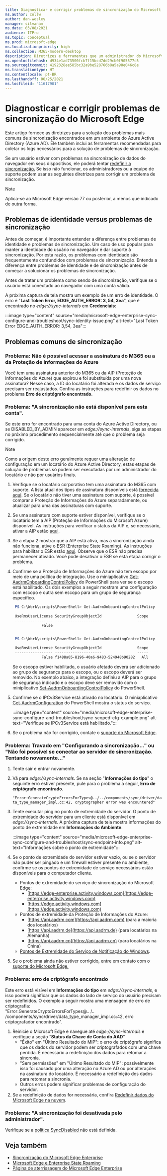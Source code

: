 ```yaml
---
title: Diagnosticar e corrigir problemas de sincronização do Microsoft Edge
ms.author: collw
author: dan-wesley
manager: silvanam
ms.date: 03/08/2021
audience: ITPro
ms.topic: conceptual
ms.prod: microsoft-edge
ms.localizationpriority: high
ms.collection: M365-modern-desktop
description: Diretrizes e ferramentas que um administrador do Microsoft Edge pode usar para solucionar e corrigir problemas comuns de sincronização empresarial
ms.openlocfilehash: d934e1ad73500fcb7f15bcd7dd29cb0f905577c5
ms.sourcegitcommit: 4192328ee585bc32a9be528766b8a5a98e046c8e
ms.translationtype: HT
ms.contentlocale: pt-BR
ms.lasthandoff: 06/25/2021
ms.locfileid: "11617901"
---
```

# <a name="diagnose-and-fix-microsoft-edge-sync-issues"></a>Diagnosticar e corrigir problemas de sincronização do Microsoft Edge

Este artigo fornece as diretrizes para a solução dos problemas mais comuns de sincronização encontrados em um ambiente do Azure Active Directory (Azure AD). Ele também inclui as ferramentas recomendadas para coletar os logs necessários para a solução de problemas de sincronização.

Se um usuário estiver com problemas na sincronização de dados do navegador em seus dispositivos, ele poderá tentar [redefinir a sincronização.](edge-learnmore-reset-data-in-cloud.md) Se isso não funcionar, os administradores ou a equipe de suporte podem usar as seguintes diretrizes para corrigir um problema de sincronização.

> [!NOTE]
> Aplica-se ao Microsoft Edge versão 77 ou posterior, a menos que indicado de outra forma.

## <a name="identity-issues-versus-sync-issues"></a>Problemas de identidade versus problemas de sincronização

Antes de começar, é importante entender a diferença entre problemas de identidade e problemas de sincronização. Um caso de uso popular para manter a identidade do usuário no navegador é dar suporte à sincronização. Por esta razão, os problemas com identidade são frequentemente confundidos com problemas de sincronização. Entenda a diferença entre problemas de identidade e de sincronização antes de começar a solucionar os problemas de sincronização.

Antes de tratar um problema como sendo de sincronização, verifique se o usuário está conectado ao navegador com uma conta válida.

A próxima captura de tela mostra um exemplo de um erro de identidade. O erro é "**Last Token Error, EDGE_AUTH_ERROR: 3, 54, 3ea**", que é encontrado no *edge://sync-internals* em **Credenciais**:

:::image type="content" source="media/microsoft-edge-enterprise-sync-configure-and-troubleshoot/sync-identity-issue.png" alt-text="Last Token Error EDGE_AUTH_ERROR: 3,54, 3ea":::

## <a name="common-sync-issues"></a>Problemas comuns de sincronização

### <a name="issue-cant-access-m365-or-azure-information-protection-subscription"></a>Problema: Não é possível acessar a assinatura do M365 ou a da Proteção de Informações do Azure

Você tem uma assinatura anterior do M365 ou da AIP (Proteção de Informações do Azure) que expirou e foi substituída por uma nova assinatura? Nesse caso, a ID do locatário foi alterada e os dados de serviço precisam ser reajustados. Confira as instruções para redefinir os dados no problema **Erro de criptógrafo encontrado**.

### <a name="issue-sync-is-not-available-for-this-account"></a>Problema: "A sincronização não está disponível para esta conta".

Se este erro for encontrado para uma conta do Azure Active Directory, ou se DISABLED_BY_ADMIN aparecer em *edge://sync-internals*, siga as etapas no próximo procedimento sequencialmente até que o problema seja corrigido.

> [!NOTE]
> Como a origem deste erro geralmente requer uma alteração de configuração em um locatário do Azure Active Directory, estas etapas de solução de problemas só podem ser executadas por um administrador do locatário e não por usuários finais.

1. Verifique se o locatário corporativo tem uma assinatura do M365 com suporte. A lista atual dos tipos de assinatura disponíveis está [fornecida aqui](/azure/information-protection/activate-office365). Se o locatário não tiver uma assinatura com suporte, é possível comprar a Proteção de Informações do Azure separadamente, ou atualizar para uma das assinaturas com suporte.
2. Se uma assinatura com suporte estiver disponível, verifique se o locatário tem a AIP (Proteção de Informações do Microsoft Azure) disponível. As instruções para verificar o status da AIP e, se necessário, ativar a AIP estão [aqui](/azure/information-protection/activate-office365).
3. Se a etapa 2 mostrar que a AIP está ativa, mas a sincronização ainda não funciona, ative o ESR (Enterprise State Roaming). As instruções para habilitar o ESR estão [aqui](/azure/active-directory/devices/enterprise-state-roaming-enable). Observe que o ESR não precisa permanecer ativado. Você pode desativar o ESR se esta etapa corrigir o problema.
4. Confirme se a Proteção de Informações do Azure não tem escopo por meio de uma política de integração. Use o miniaplicativo [Get-AadrmOnboardingControlPolicy](/powershell/module/aadrm/get-aadrmonboardingcontrolpolicy?view=azureipps) do PowerShell para ver se o escopo está habilitado. Os dois exemplos a seguir mostram uma configuração com escopo e outra sem escopo para um grupo de segurança específico.

   ```powershell
    PS C:\Work\scripts\PowerShell> Get-AadrmOnboardingControlPolicy
 
    UseRmsUserLicense SecurityGroupObjectId                Scope
    ----------------- ---------------------                -----
                False 
   ```

   ```powershell

    PS C:\Work\scripts\PowerShell> Get-AadrmOnboardingControlPolicy
 
    UseRmsUserLicense SecurityGroupObjectId                Scope
    ----------------- ---------------------                -----
                False f1488a05-8196-40a6-9483-524948b90282   All
   ```

   Se o escopo estiver habilitado, o usuário afetado deverá ser adicionado ao grupo de segurança para o escopo, ou o escopo deverá ser removido. No exemplo abaixo, a integração definiu a AIP para o grupo de segurança indicado e o escopo deve ser removido com o miniplicativo [Set-AadrmOnboardingControlPolicy](/powershell/module/aadrm/set-aadrmonboardingcontrolpolicy?view=azureipps) do PowerShell.

5. Confirme se o IPCv3Service está ativado no locatário. O miniaplicativo [Get-AadrmConfiguration](/powershell/module/aadrm/get-aadrmconfiguration?view=azureipps) do PowerShell mostra o status do serviço.

   :::image type="content" source="media/microsoft-edge-enterprise-sync-configure-and-troubleshoot/sync-scoped-cfg-example.png" alt-text="Verifique se IPCv3Service está habilitado.":::

6. Se o problema não for corrigido, contate o [suporte do Microsoft Edge](https://www.microsoftedgeinsider.com/support).

### <a name="issue-stuck-at-setting-up-sync-or-couldnt-connect-to-the-sync-server-retrying"></a>Problema: Travado em "Configurando a sincronização..." ou "Não foi possível se conectar ao servidor de sincronização. Tentando novamente..."

1. Tente sair e entrar novamente.
2. Vá para *edge://sync-internals*. Se na seção "**Informações do tipo**" o seguinte erro estiver presente, pule para o problema a seguir, **Erro de criptógrafo encontrado**.

   `"Error:GenerateCryptoErrorsForTypes@../../components/sync/driver/data_type_manager_impl.cc:42, cryptographer error was encountered"`

3. Tente executar ping no ponto de extremidade do servidor. O ponto de extremidade do servidor para um cliente está disponível em *edge://sync-internals*. A próxima captura de tela mostra informações do ponto de extremidade em **Informações do Ambiente**.

   :::image type="content" source="media/microsoft-edge-enterprise-sync-configure-and-troubleshoot/sync-endpoint-info.png" alt-text="Informações sobre o ponto de extremidade":::

4. Se o ponto de extremidade do servidor estiver vazio, ou se o servidor não puder ser pingado e um firewall estiver presente no ambiente, confirme se os pontos de extremidade de serviço necessários estão disponíveis para o computador cliente.

   - Pontos de extremidade do serviço de sincronização do Microsoft Edge:
     - [https://edge-enterprise.activity.windows.com](https://edge-enterprise.activity.windows.com)
     - [https://edge.activity.windows.com](https://edge.activity.windows.com)
    - Pontos de extremidade da Proteção de Informações do Azure:
      - [https://api.aadrm.com](https://api.aadrm.com) (para a maioria dos locatários)
      - [https://api.aadrm.de](https://api.aadrm.de) (para locatários na Alemanha)
      - [https://api.aadrm.cn](https://api.aadrm.cn) (para locatários na China)
   - [Pontos de Extremidade do Serviço de Notificação do Windows](/windows/uwp/design/shell/tiles-and-notifications/firewall-allowlist-config).

5. Se o problema ainda não estiver corrigido, entre em contato com o [suporte do Microsoft Edge.](https://www.microsoftedgeinsider.com/support)

### <a name="issue-cryptographer-error-encountered"></a>Problema: erro de criptógrafo encontrado

Este erro está visível em **Informações do tipo** em *edge://sync-internals*, e isso poderá significar que os dados do lado de serviço do usuário precisam ser redefinidos. O exemplo a seguir mostra uma mensagem de erro de criptografia:
<br>"Error:GenerateCryptoErrorsForTypes@.. /.. /components/sync/driver/data_type_manager_impl.cc:42, erro criptografador encontrado".

1. Reinicie o Microsoft Edge e navegue até *edge://sync-internals* e verifique a seção “**Status da Chave de Conta do AAD**”
   - "Êxito" em "Último Resultado do MIP": o erro de criptógrafo significa que os dados do servidor podem ser criptografados com uma chave perdida. É necessário a redefinição dos dados para retomar a sincronia.
   - "Sem permissões" em "Último Resultado do MIP": possivelmente isso foi causado por uma alteração no Azure AD ou por alterações na assinatura do locatário. É necessário a redefinição dos dados para retomar a sincronia.
   - Outros erros podem significar problemas de configuração do servidor.
2. Se a redefinição de dados for necessária, confira [Redefinir dados do Microsoft Edge na nuvem](edge-learnmore-reset-data-in-cloud.md).

### <a name="issue-sync-has-been-turned-off-by-your-administrator"></a>Problema: "A sincronização foi desativada pelo administrador".

Verifique se a [política SyncDisabled ](./microsoft-edge-policies.md#syncdisabled) não está definida.

## <a name="see-also"></a>Veja também

- [Sincronização do Microsoft Edge Enterprise](microsoft-edge-enterprise-sync.md)
- [Microsoft Edge e Enterprise State Roaming](microsoft-edge-enterprise-state-roaming.md)
- [Página de aterrissagem do Microsoft Edge Enterprise](https://aka.ms/EdgeEnterprise)
